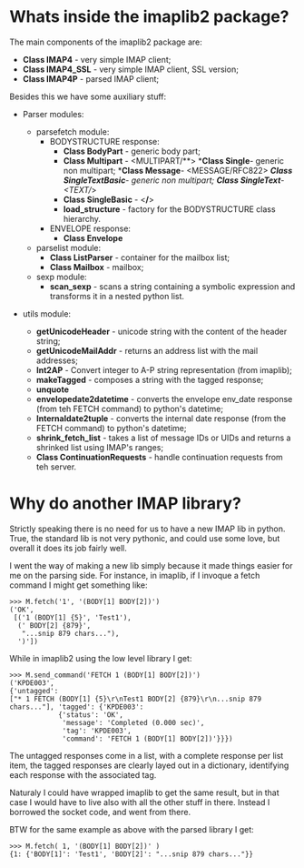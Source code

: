 # Whats inside the imaplib2 package? #

The main components of the imaplib2 package are:

  * **Class IMAP4** - very simple IMAP client;
  * **Class IMAP4\_SSL** - very simple IMAP client, SSL version;
  * **Class IMAP4P** - parsed IMAP client;

Besides this we have some auxiliary stuff:

  * Parser modules:
    * parsefetch module:
      * BODYSTRUCTURE response:
        * **Class BodyPart** - generic body part;
        * **Class Multipart** - <MULTIPART/**>
        ***Class Single**- generic non multipart;
        ***Class Message**- <MESSAGE/RFC822>
        ***Class SingleTextBasic**- generic non multipart;
        ***Class SingleText**- <TEXT/**>
        * **Class SingleBasic** - <**/**>
        * **load\_structure** - factory for the BODYSTRUCTURE class hierarchy.
      * ENVELOPE response:
        * **Class Envelope**
    * parselist module:
      * **Class ListParser** - container for the mailbox list;
      * **Class Mailbox** - mailbox;
    * sexp module:
      * **scan\_sexp** - scans a string containing a symbolic expression and transforms it in a nested python list.

  * utils module:
    * **getUnicodeHeader** - unicode string with the content of the header string;
    * **getUnicodeMailAddr** - returns an address list with the mail addresses;
    * **Int2AP** - Convert integer to A-P string representation (from imaplib);
    * **makeTagged** - composes a string with the tagged response;
    * **unquote**
    * **envelopedate2datetime** - converts the envelope env\_date response (from teh FETCH command) to python's datetime;
    * **Internaldate2tuple** - converts the internal date response (from the FETCH command) to python's datetime;
    * **shrink\_fetch\_list** - takes a list of message IDs or UIDs and returns a shrinked list using IMAP's ranges;
    * **Class ContinuationRequests** - handle continuation requests from teh server.

# Why do another IMAP library? #

Strictly speaking there is no need for us to have a new IMAP lib in python. True, the standard lib is not very pythonic, and could use some love, but overall it does its job fairly well.

I went the way of making a new lib simply because it made things easier for me on the parsing side. For instance, in imaplib, if I invoque a fetch command I might get something like:

```
>>> M.fetch('1', '(BODY[1] BODY[2])')
('OK',
 [('1 (BODY[1] {5}', 'Test1'),
  (' BODY[2] {879}',
   "...snip 879 chars..."),
  ')'])
```

While in imaplib2 using the low level library I get:

```
>>> M.send_command('FETCH 1 (BODY[1] BODY[2])')
('KPDE003',
{'untagged':
["* 1 FETCH (BODY[1] {5}\r\nTest1 BODY[2] {879}\r\n...snip 879 chars..."], 'tagged': {'KPDE003':
            {'status': 'OK',
             'message': 'Completed (0.000 sec)',
             'tag': 'KPDE003',
             'command': 'FETCH 1 (BODY[1] BODY[2])'}}})
```

The untagged responses come in a list, with a complete response per list item, the tagged responses are clearly layed out in a dictionary, identifying each response with the associated tag.

Naturaly I could have wrapped imaplib to get the same result, but in that case I would have to live also with all the other stuff in there. Instead I borrowed the socket code, and went from there.

BTW for the same example as above with the parsed library I get:

```
>>> M.fetch( 1, '(BODY[1] BODY[2])' )
{1: {'BODY[1]': 'Test1', 'BODY[2]': "...snip 879 chars..."}}
```